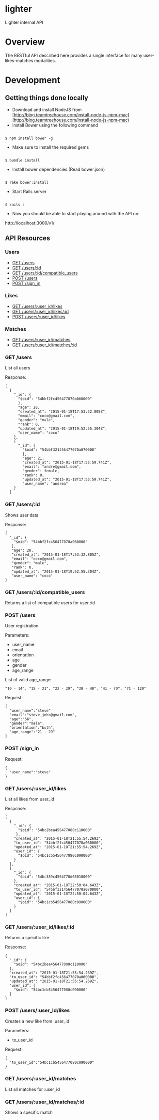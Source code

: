 lighter
========

Lighter internal API

# Overview

The RESTful API described here provides a
single interface for many user-likes-matches modalities.

# Development

## Getting things done locally

- Download and install NodeJS from [http://blog.teamtreehouse.com/install-node-js-npm-mac](http://blog.teamtreehouse.com/install-node-js-npm-mac)
- Install Bower using the following command

```shell

$ npm install bower -g

```

- Make sure to install the required gems

```shell

$ bundle install

```

- Install bower dependencies (Read bower.json)

```shell

$ rake bower:install

```

- Start Rails server

```shell

$ rails s

```

- Now you should be able to start playing around with the API on:

http://localhost:3000/v1/

## API Resources

### Users

  - [GET /users](#get-users)
  - [GET /users/:id](#get-id)
  - [GET /users/:id/compatible_users](#get-id-compatible_users)
  - [POST /users](#post-users)
  - [POST /sign_in](#post-sign_in)


### Likes

  - [GET /users/:user_id/likes](#get-users-user-id-likes)
  - [GET /users/:user_id/likes/:id](#get-users-user_id-likes-id)
  - [POST /users/:user_id/likes](#post-users-user_id-likes)

### Matches

  - [GET /users/:user_id/matches](#get-users-user-id-matches)
  - [GET /users/:user_id/matches/:id](#get-users-user_id-matches-id)


### GET /users

List all users

Response:

    [
      {
        "_id": {
          "$oid": "54bbf2fc456477070a060000"
          },
          "age": 28,
          "created_at": "2015-01-18T17:53:32.805Z",
          "email": "coco@gmail.com",
          "gender": "male",
          "rank": 0,
          "updated_at": "2015-01-18T19:52:55.304Z",
          "user_name": "coco"
        },
        {
          "_id": {
            "$oid": "54bbf321456477070a070000"
            },
            "age": 21,
            "created_at": "2015-01-18T17:53:59.741Z",
            "email": "andre@gmail.com",
            "gender": female,
            "rank": 0,
            "updated_at": "2015-01-18T17:53:59.741Z",
            "user_name": "andrea"
        }
      ]

### GET /users/:id

Shows user data

Response:

    {
      "_id": {
        "$oid": "54bbf2fc456477070a060000"
       },
       "age": 28,
       "created_at": "2015-01-18T17:53:32.805Z",
       "email": "coco@gmail.com",
       "gender": "male",
       "rank": 0,
       "updated_at": "2015-01-18T19:52:55.304Z",
       "user_name": "coco"
    }

### GET /users/:id/compatible_users

Returns a list of compatible users for user :id

### POST /users

User registration

Parameters:

* user_name
* email
* orientation
* age
* gender
* age_range

List of valid age_range:

    "10 - 14", "15 - 21", "22 - 29", "30 - 40", "41 - 70", "71 - 120"

Request:

    {
      "user_name":"steve"
      "email":"steve_jobs@gmail.com",
      "age":"56",
      "gender":"male",
      "orientation":"both",
      "age_range":"21 - 29"
    }



### POST /sign_in

Request:

    {
      "user_name":"steve"
    }


### GET /users/:user_id/likes

List all likes from user_id

Response:

    [
      {
        "_id": {
          "$oid": "54bc2bea456477080c110000"
         },
        "created_at": "2015-01-18T21:55:54.269Z",
        "to_user_id": "54bbf2fc456477070a060000",
        "updated_at": "2015-01-18T21:55:54.269Z",
        "user_id": {
          "$oid": "54bc1cb5456477080c090000"
        }
      },
      {
        "_id": {
          "$oid": "54bc389c4564770d65010000"
        },
        "created_at": "2015-01-18T22:50:04.643Z",
        "to_user_id": "54bbf321456477070a070000",
        "updated_at": "2015-01-18T22:50:04.643Z",
        "user_id": {
          "$oid": "54bc1cb5456477080c090000"
        }
      }
    ]

### GET /users/:user_id/likes/:id

Returns a specific like

Response:

    {
      "_id": {
        "$oid": "54bc2bea456477080c110000"
      },
      "created_at": "2015-01-18T21:55:54.269Z",
      "to_user_id": "54bbf2fc456477070a060000",
      "updated_at": "2015-01-18T21:55:54.269Z",
      "user_id": {
        "$oid": "54bc1cb5456477080c090000"
      }
    }

### POST /users/:user_id/likes

Creates a new like from :user_id

Parameters:

* to_user_id

Request:

    {
      "to_user_id":"54bc1cb5456477080c090000"
    }


### GET /users/:user_id/matches

List all matches for :user_id

### GET /users/:user_id/matches/:id

Shows a specific match 
